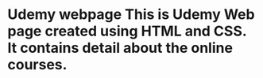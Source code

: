 # Udemy webpage This is Udemy Web page created using HTML and CSS. It contains detail about the online courses. 
